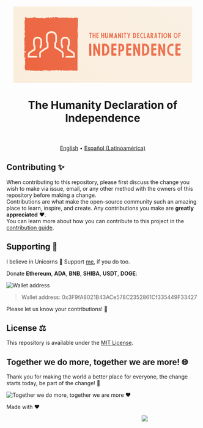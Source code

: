 <h1 align="center">
  <img src="./logo.png" alt="The Humanity Declaration of Independence" height="200">
  <br>
  <br>
  The Humanity Declaration of Independence
  <br>
  <br>
</h1>

<p align="center">
  <a href="./README-en.md">English</a> •
  <a href="./README-esla.md">Español (Latinoamérica)</a>
</p>

## Contributing ✨
When contributing to this repository, please first discuss the change you wish to make via issue, email, or any other method with the owners of this repository before making a change.  
Contributions are what make the open-source community such an amazing place to learn, inspire, and create. Any contributions you make are **greatly appreciated** ❤️.  
You can learn more about how you can contribute to this project in the [contribution guide](https://github.com/proyecto26/social-change/blob/master/CONTRIBUTING.md).

## Supporting 🍻
I believe in Unicorns 🦄
Support [me](http://www.paypal.me/jdnichollsc/2), if you do too.

Donate **Ethereum**, **ADA**, **BNB**, **SHIBA**, **USDT**, **DOGE**:

![Wallet address](https://user-images.githubusercontent.com/2154886/123501719-84bf1900-d60c-11eb-882c-98a499cea323.png)

> Wallet address: 0x3F9fA8021B43ACe578C2352861Cf335449F33427

Please let us know your contributions! 🙏

## License ⚖️
This repository is available under the [MIT License](https://github.com/proyecto26/social-change/blob/master/LICENSE).

## Together we do more, together we are more! 🌐
Thank you for making the world a better place for everyone, the change starts today, be part of the change! 🙏

<img src="https://pbs.twimg.com/media/EhRkYVHXsAAmSPd?format=jpg&name=large" alt="Together we do more, together we are more ❤️" width="260" />

Made with ❤️

<img width="150px" src="https://avatars0.githubusercontent.com/u/28855608?s=200&v=4" align="right">
